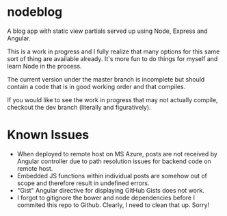 # nodeblog
A blog app with static view partials served up using Node, Express and Angular.

This is a work in progress and I fully realize that many options for this same sort of thing are available already. It's more fun to do things for myself and learn Node in the process.

The current version under the master branch is incomplete but should contain a code that is in good working order and that compiles.

If you would like to see the work in progress that may not actually compile, checkout the dev branch (literally and figuratively).

# Known Issues
- When deployed to remote host on MS Azure, posts are not received by Angular controller due to path resolution issues for backend code on remote host.
- Embedded JS functions within individual posts are somehow out of scope and therefore result in undefined errors.
- "Gist" Angular directive for displaying GitHub Gists does not work.
- I forgot to gitignore the bower and node dependencies before I commited this repo to Github. Clearly, I need to clean that up. Sorry!

